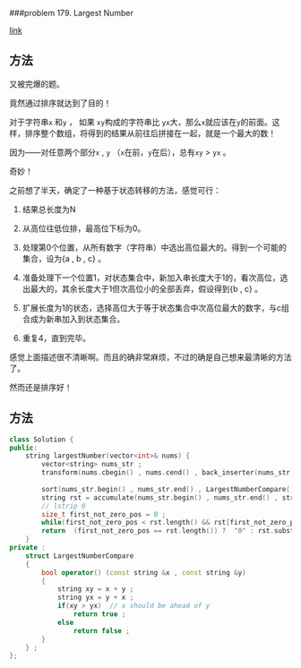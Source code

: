 ###problem 179. Largest Number 

[link](https://leetcode.com/problems/largest-number/)

## 方法

又被完爆的题。

竟然通过排序就达到了目的！

对于字符串`x` 和`y` ， 如果 `xy`构成的字符串比 `yx`大，那么`x`就应该在`y`的前面。这样，排序整个数组，将得到的结果从前往后拼接在一起，就是一个最大的数！

因为——对任意两个部分`x` , `y` （`x`在前，`y`在后），总有`xy` > `yx` 。

奇妙！

之前想了半天，确定了一种基于状态转移的方法，感觉可行：

1. 结果总长度为N

2. 从高位往低位排，最高位下标为0。

3. 处理第0个位置，从所有数字（字符串）中选出高位最大的。得到一个可能的集合，设为{a , b , c} 。

4. 准备处理下一个位置1，对状态集合中，新加入串长度大于1的，看次高位，选出最大的，其余长度大于1但次高位小的全部丢弃，假设得到{b , c} 。

5. 扩展长度为1的状态，选择高位大于等于状态集合中次高位最大的数字，与c组合成为新串加入到状态集合。

6. 重复4，直到完毕。

感觉上面描述很不清晰啊。而且的确非常麻烦，不过的确是自己想来最清晰的方法了。

然而还是排序好！

## 方法

```C++
class Solution {
public:
    string largestNumber(vector<int>& nums) {
        vector<string> nums_str ;
        transform(nums.cbegin() , nums.cend() , back_inserter(nums_str) , [](int i){ return to_string(i) ; }) ;
        
        sort(nums_str.begin() , nums_str.end() , LargestNumberCompare() ) ;
        string rst = accumulate(nums_str.begin() , nums_str.end() , string("")) ;
        // lstrip 0
        size_t first_not_zero_pos = 0 ;
        while(first_not_zero_pos < rst.length() && rst[first_not_zero_pos] == '0') ++first_not_zero_pos  ;
        return  (first_not_zero_pos == rst.length()) ?  "0" : rst.substr(first_not_zero_pos) ;
    }
private :
    struct LargestNumberCompare
    {
        bool operator() (const string &x , const string &y)
        {
            string xy = x + y ;
            string yx = y + x ;
            if(xy > yx)  // x should be ahead of y
                return true ; 
            else 
                return false ;
        }
    } ;
};
```